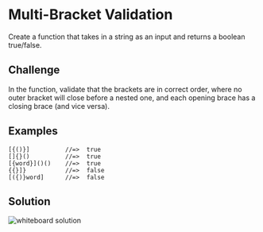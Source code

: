 # Multi-Bracket Validation

Create a function that takes in a string as an input and returns a boolean true/false.

## Challenge

In the function, validate that the brackets are in correct order, where no outer bracket will close before a nested one, and each opening brace has a closing brace (and vice versa).

## Examples

    [{()}]          //=>  true
    []{}()          //=>  true
    [{word}]()()    //=>  true
    {{}]}           //=>  false
    [({)}word]      //=>  false


## Solution

![whiteboard solution](../assets/multi-bracket-validation.jpg)
